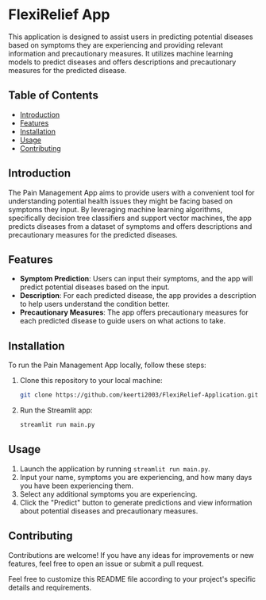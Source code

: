 # FlexiRelief App

This application is designed to assist users in predicting potential diseases based on symptoms they are experiencing and providing relevant information and precautionary measures. It utilizes machine learning models to predict diseases and offers descriptions and precautionary measures for the predicted disease.

## Table of Contents

- [Introduction](#introduction)
- [Features](#features)
- [Installation](#installation)
- [Usage](#usage)
- [Contributing](#contributing)

## Introduction

The Pain Management App aims to provide users with a convenient tool for understanding potential health issues they might be facing based on symptoms they input. By leveraging machine learning algorithms, specifically decision tree classifiers and support vector machines, the app predicts diseases from a dataset of symptoms and offers descriptions and precautionary measures for the predicted diseases.

## Features

- **Symptom Prediction**: Users can input their symptoms, and the app will predict potential diseases based on the input.
- **Description**: For each predicted disease, the app provides a description to help users understand the condition better.
- **Precautionary Measures**: The app offers precautionary measures for each predicted disease to guide users on what actions to take.

## Installation

To run the Pain Management App locally, follow these steps:

1. Clone this repository to your local machine:

   ```bash
   git clone https://github.com/keerti2003/FlexiRelief-Application.git
   ```

2. Run the Streamlit app:

   ```bash
   streamlit run main.py
   ```

## Usage

1. Launch the application by running `streamlit run main.py`.
2. Input your name, symptoms you are experiencing, and how many days you have been experiencing them.
3. Select any additional symptoms you are experiencing.
4. Click the "Predict" button to generate predictions and view information about potential diseases and precautionary measures.

## Contributing

Contributions are welcome! If you have any ideas for improvements or new features, feel free to open an issue or submit a pull request.


Feel free to customize this README file according to your project's specific details and requirements.
